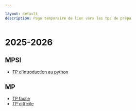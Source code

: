 ```yaml
---

layout: default
description: Page temporaire de lien vers les tps de prépa
---
```



# 2025-2026

## MPSI 

- [TP d'introduction au python](TPs/intro.ipynb)

## MP

- [TP facile](TPs/motifs.ipynb)
- [TP difficile](TPs/percol.ipynb)